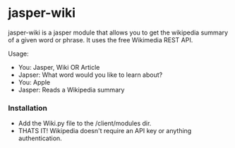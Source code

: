 # jasper-wiki

jasper-wiki is a jasper module that allows you to get the wikipedia summary of a given word or phrase. It uses the free Wikimedia REST API. 

Usage:

  - You: Jasper, Wiki OR Article
  - Japser: What word would you like to learn about? 
  - You: Apple
  - Jasper: Reads a Wikipedia summary

### Installation
- Add the Wiki.py file to the /client/modules dir.
- THATS IT! Wikipedia doesn't require an API key or anything authentication. 